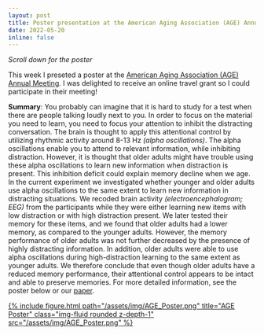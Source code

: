 ```yaml
---
layout: post
title: Poster presentation at the American Aging Association (AGE) Annual Meeting
date: 2022-05-20
inline: false
---
```

<i>Scroll down for the poster</i>

This week I preseted a poster at the <a href="https://www.americanagingassociation.org/annual-meeting">American Aging Association (AGE) Annual Meeting</a>. I was delighted to receive an online travel grant so I could participate in their meeting!

<b>Summary</b>: You probably can imagine that it is hard to study for a test when there are people talking loudly next to you. In order to focus on the material you need to learn, you need to focus your attention to inhibit the distracting conversation. The brain is thought to apply this attentional control by utilizing rhythmic activity around 8-13 Hz <i>(alpha oscillations)</i>. The alpha oscillations enable you to attend to relevant information, while inhibiting distraction. However, it is thought that older adults might have trouble using these alpha oscillations to learn new information when distraction is present. This inhibition deficit could explain memory decline when we age. In the current experiment we investigated whether younger and older adults use alpha oscillations to the same extent to learn new information in distracting situations. We recoded brain activity <i>(electroencephalogram; EEG)</i> from the participants while they were either learning new items with low distraction or with high distraction present. We later tested their memory for these items, and we found that older adults had a lower memory, as compared to the younger adults. However, the memory performance of older adults was not further decreased by the presence of highly distracting information. In addition, older adults were able to use alpha oscillations during high-distraction learning to the same extent as younger adults. We therefore conclude that even though older adults have a reduced memory performance, their attentional control appears to be intact and able to preserve memories. For more detailed information, see the poster below or our <a href="https://doi.org/10.1111/ejn.15086">paper</a>.

<div class="row">
    <div class="col-sm mt-3 mt-md-0">
        <div><a href="/assets/img/AGE_Poster.png">
            {% include figure.html path="/assets/img/AGE_Poster.png" title="AGE Poster" class="img-fluid rounded z-depth-1" src="/assets/img/AGE_Poster.png" %}
        </a></div>
    </div>
</div>
